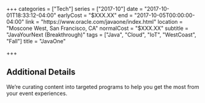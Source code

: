 +++
categories = ["Tech"]
series = ["2017-10"]
date = "2017-10-01T18:33:12-04:00"
earlyCost = "$XXX.XX"
end = "2017-10-05T00:00:00-04:00"
link = "https://www.oracle.com/javaone/index.html"
location = "Moscone West, San Francisco, CA"
normalCost = "$XXX.XX"
subtitle = "JavaYourNext (Breakthrough)"
tags = ["Java", "Cloud", "IoT", "WestCoast", "Fall"]
title = "JavaOne"

+++
<!--more-->

## Additional Details

We’re curating content into targeted programs to help you get the most from your event experiences.